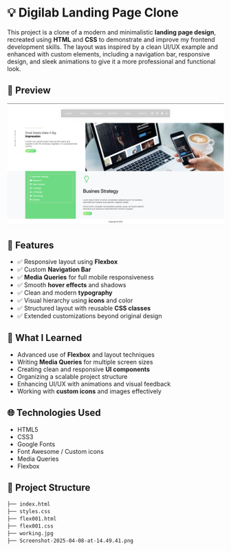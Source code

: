 # 💡 Digilab Landing Page Clone

This project is a clone of a modern and minimalistic **landing page design**, recreated using **HTML** and **CSS** to demonstrate and improve my frontend development skills. The layout was inspired by a clean UI/UX example and enhanced with custom elements, including a navigation bar, responsive design, and sleek animations to give it a more professional and functional look.

## 📸 Preview

![Screenshot](./Result.png)

## 🚀 Features

- ✅ Responsive layout using **Flexbox**
- ✅ Custom **Navigation Bar**
- ✅ **Media Queries** for full mobile responsiveness
- ✅ Smooth **hover effects** and shadows
- ✅ Clean and modern **typography**
- ✅ Visual hierarchy using **icons** and color
- ✅ Structured layout with reusable **CSS classes**
- ✅ Extended customizations beyond original design

## 🧠 What I Learned

- Advanced use of **Flexbox** and layout techniques
- Writing **Media Queries** for multiple screen sizes
- Creating clean and responsive **UI components**
- Organizing a scalable project structure
- Enhancing UI/UX with animations and visual feedback
- Working with **custom icons** and images effectively

## 🌐 Technologies Used

- HTML5
- CSS3
- Google Fonts
- Font Awesome / Custom icons
- Media Queries
- Flexbox

## 📂 Project Structure

```bash
├── index.html
├── styles.css
├── flex001.html
├── flex001.css
├── working.jpg
├── Screenshot-2025-04-08-at-14.49.41.png
```
